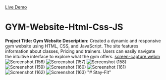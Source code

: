 
[Live Demo](https://saifullah-ansari.github.io/Stay-Fit/)

# GYM-Website-Html-Css-JS
**Project Title: Gym Website**  **Description:**  Created a dynamic and responsive gym website using HTML, CSS, and JavaScript. The site features information about classes, Pricing and trainers. Users can easily navigate the intuitive interface to explore what the gym offers.
[screen-capture.webm](https://github.com/ankki457/GYMkjjh-Website-Html-Css-JS/assets/130775560/9ea525b8-1c37-4e4d-8087-21adc5a1124a)
![Screenshot (156)](https://github.com/ankki457/GYM-Wkljebsite-Html-Css-JS/assets/130775560/1daf4fe9-0c7d-4bda-acb1-a86d81f08729)
![Screenshot (157)](https://github.com/ankki457/GYM-Wjkhebsite-Html-Css-JS/assets/130775560/4af236ed-919d-427f-b5ff-ccd63e9a8290)
![Screenshot (158)](https://github.com/ankki457/GYM-Wkljebsite-Html-Css-JS/assets/130775560/cbbc50e2-2dc0-421d-bc51-a1104048cce4)
![Screenshot (159)](https://github.com/ankki457/GYM-Wjkhebsite-Html-Css-JS/assets/130775560/dc3417bc-2d69-48ab-bcf6-b52bd568969f)
![Screenshot (160)](https://github.com/ankki457/GYM-Webjbhsite-Html-Css-JS/assets/130775560/5abcfa1d-ecdd-407f-80da-7b9160320797)
![Screenshot (161)](https://github.com/ankki457/GYM-Weklkbsite-Html-Css-JS/assets/130775560/97005fb1-c646-4b41-b1ec-9106b1760847)
![Screenshot (162)](https://github.com/ankki457/GYM-Wejkjbsite-Html-Css-JS/assets/130775560/d083d3b2-dbd9-4379-ac46-cd76626dfc8a)
![Screenshot (163)](https://github.com/ankki457/GYM-Wejhbsite-Html-Css-JS/assets/130775560/a5557fd9-63fa-406d-846d-c915aad419fb)
"# Stay-Fit" 
